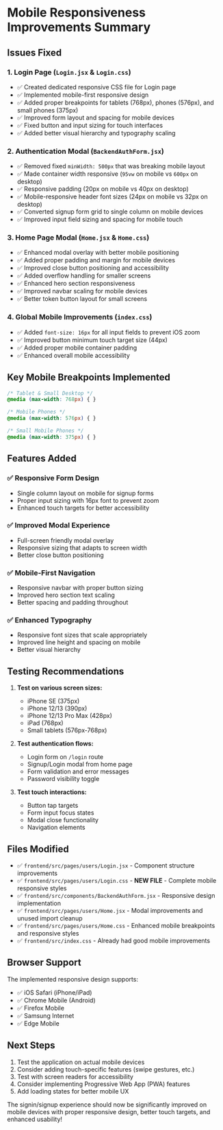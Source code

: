 # Mobile Responsiveness Improvements Summary

## Issues Fixed

### 1. **Login Page (`Login.jsx` & `Login.css`)**
- ✅ Created dedicated responsive CSS file for Login page
- ✅ Implemented mobile-first responsive design
- ✅ Added proper breakpoints for tablets (768px), phones (576px), and small phones (375px)
- ✅ Improved form layout and spacing for mobile devices
- ✅ Fixed button and input sizing for touch interfaces
- ✅ Added better visual hierarchy and typography scaling

### 2. **Authentication Modal (`BackendAuthForm.jsx`)**
- ✅ Removed fixed `minWidth: 500px` that was breaking mobile layout
- ✅ Made container width responsive (`95vw` on mobile vs `600px` on desktop)
- ✅ Responsive padding (20px on mobile vs 40px on desktop)
- ✅ Mobile-responsive header font sizes (24px on mobile vs 32px on desktop)
- ✅ Converted signup form grid to single column on mobile devices
- ✅ Improved input field sizing and spacing for mobile touch

### 3. **Home Page Modal (`Home.jsx` & `Home.css`)**
- ✅ Enhanced modal overlay with better mobile positioning
- ✅ Added proper padding and margin for mobile devices
- ✅ Improved close button positioning and accessibility
- ✅ Added overflow handling for smaller screens
- ✅ Enhanced hero section responsiveness
- ✅ Improved navbar scaling for mobile devices
- ✅ Better token button layout for small screens

### 4. **Global Mobile Improvements (`index.css`)**
- ✅ Added `font-size: 16px` for all input fields to prevent iOS zoom
- ✅ Improved button minimum touch target size (44px)
- ✅ Added proper mobile container padding
- ✅ Enhanced overall mobile accessibility

## Key Mobile Breakpoints Implemented

```css
/* Tablet & Small Desktop */
@media (max-width: 768px) { }

/* Mobile Phones */
@media (max-width: 576px) { }

/* Small Mobile Phones */
@media (max-width: 375px) { }
```

## Features Added

### ✅ **Responsive Form Design**
- Single column layout on mobile for signup forms
- Proper input sizing with 16px font to prevent zoom
- Enhanced touch targets for better accessibility

### ✅ **Improved Modal Experience**
- Full-screen friendly modal overlay
- Responsive sizing that adapts to screen width
- Better close button positioning

### ✅ **Mobile-First Navigation**
- Responsive navbar with proper button sizing
- Improved hero section text scaling
- Better spacing and padding throughout

### ✅ **Enhanced Typography**
- Responsive font sizes that scale appropriately
- Improved line height and spacing on mobile
- Better visual hierarchy

## Testing Recommendations

1. **Test on various screen sizes:**
   - iPhone SE (375px)
   - iPhone 12/13 (390px)
   - iPhone 12/13 Pro Max (428px)
   - iPad (768px)
   - Small tablets (576px-768px)

2. **Test authentication flows:**
   - Login form on `/login` route
   - Signup/Login modal from home page
   - Form validation and error messages
   - Password visibility toggle

3. **Test touch interactions:**
   - Button tap targets
   - Form input focus states
   - Modal close functionality
   - Navigation elements

## Files Modified

- ✅ `frontend/src/pages/users/Login.jsx` - Component structure improvements
- ✅ `frontend/src/pages/users/Login.css` - **NEW FILE** - Complete mobile responsive styles
- ✅ `frontend/src/components/BackendAuthForm.jsx` - Responsive design implementation
- ✅ `frontend/src/pages/users/Home.jsx` - Modal improvements and unused import cleanup
- ✅ `frontend/src/pages/users/Home.css` - Enhanced mobile breakpoints and responsive styles
- ✅ `frontend/src/index.css` - Already had good mobile improvements

## Browser Support

The implemented responsive design supports:
- ✅ iOS Safari (iPhone/iPad)
- ✅ Chrome Mobile (Android)
- ✅ Firefox Mobile
- ✅ Samsung Internet
- ✅ Edge Mobile

## Next Steps

1. Test the application on actual mobile devices
2. Consider adding touch-specific features (swipe gestures, etc.)
3. Test with screen readers for accessibility
4. Consider implementing Progressive Web App (PWA) features
5. Add loading states for better mobile UX

The signin/signup experience should now be significantly improved on mobile devices with proper responsive design, better touch targets, and enhanced usability!
